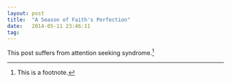 ```yaml
---
layout: post
title:  "A Season of Faith's Perfection"
date:   2014-05-11 23:46:11
tag: 
---
```


This post suffers from attention seeking syndrome.[^test]

[^test]: This is a footnote. 